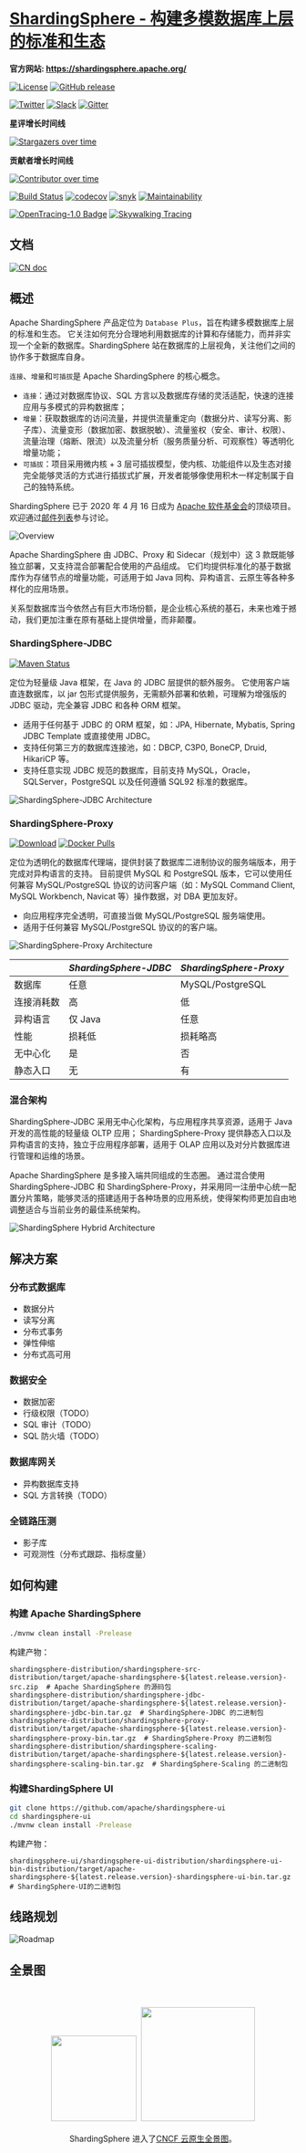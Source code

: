 # [ShardingSphere - 构建多模数据库上层的标准和生态](https://shardingsphere.apache.org/index_zh.html)

**官方网站: https://shardingsphere.apache.org/**

[![License](https://img.shields.io/badge/license-Apache%202-4EB1BA.svg)](https://www.apache.org/licenses/LICENSE-2.0.html)
[![GitHub release](https://img.shields.io/github/release/apache/shardingsphere.svg)](https://github.com/apache/shardingsphere/releases)

[![Twitter](https://img.shields.io/twitter/url/https/twitter.com/ShardingSphere.svg?style=social&label=Follow%20%40ShardingSphere)](https://twitter.com/ShardingSphere)
[![Slack](https://img.shields.io/badge/%20Slack-ShardingSphere%20Channel-blueviolet)](https://join.slack.com/t/apacheshardingsphere/shared_invite/zt-sbdde7ie-SjDqo9~I4rYcR18bq0SYTg)
[![Gitter](https://badges.gitter.im/shardingsphere/shardingsphere.svg)](https://gitter.im/shardingsphere/Lobby)

**星评增长时间线**

[![Stargazers over time](https://starchart.cc/apache/shardingsphere.svg)](https://starchart.cc/apache/shardingsphere)

**贡献者增长时间线**

[![Contributor over time](https://contributor-graph-api.apiseven.com/contributors-svg?chart=contributorOverTime&repo=apache/shardingsphere)](https://www.apiseven.com/en/contributor-graph?chart=contributorOverTime&repo=apache/shardingsphere)

[![Build Status](https://api.travis-ci.org/apache/shardingsphere.svg?branch=master&status=created)](https://travis-ci.org/apache/shardingsphere)
[![codecov](https://codecov.io/gh/apache/shardingsphere/branch/master/graph/badge.svg)](https://codecov.io/gh/apache/shardingsphere)
[![snyk](https://snyk.io/test/github/apache/shardingsphere/badge.svg?targetFile=pom.xml)](https://snyk.io/test/github/apache/shardingsphere?targetFile=pom.xml)
[![Maintainability](https://cloud.quality-gate.com/dashboard/api/badge?projectName=apache_shardingsphere&branchName=master)](https://cloud.quality-gate.com/dashboard/branches/30#overview)

[![OpenTracing-1.0 Badge](https://img.shields.io/badge/OpenTracing--1.0-enabled-blue.svg)](http://opentracing.io)
[![Skywalking Tracing](https://img.shields.io/badge/Skywalking%20Tracing-enable-brightgreen.svg)](https://github.com/apache/skywalking)

## 文档

[![CN doc](https://img.shields.io/badge/文档-中文版-blue.svg)](https://shardingsphere.apache.org/document/current/cn/overview/)

## 概述

Apache ShardingSphere 产品定位为 `Database Plus`，旨在构建多模数据库上层的标准和生态。
它关注如何充分合理地利用数据库的计算和存储能力，而并非实现一个全新的数据库。ShardingSphere 站在数据库的上层视角，关注他们之间的协作多于数据库自身。

`连接`、`增量`和`可插拔`是 Apache ShardingSphere 的核心概念。

- `连接`：通过对数据库协议、SQL 方言以及数据库存储的灵活适配，快速的连接应用与多模式的异构数据库；
- `增量`：获取数据库的访问流量，并提供流量重定向（数据分片、读写分离、影子库）、流量变形（数据加密、数据脱敏）、流量鉴权（安全、审计、权限）、流量治理（熔断、限流）以及流量分析（服务质量分析、可观察性）等透明化增量功能；
- `可插拔`：项目采用微内核 + 3 层可插拔模型，使内核、功能组件以及生态对接完全能够灵活的方式进行插拔式扩展，开发者能够像使用积木一样定制属于自己的独特系统。

ShardingSphere 已于 2020 年 4 月 16 日成为 [Apache 软件基金会](https://apache.org/index.html#projects-list)的顶级项目。
欢迎通过[邮件列表](mailto:dev@shardingsphere.apache.org)参与讨论。

![Overview](https://shardingsphere.apache.org/document/current/img/overview.cn.png)

Apache ShardingSphere 由 JDBC、Proxy 和 Sidecar（规划中）这 3 款既能够独立部署，又支持混合部署配合使用的产品组成。
它们均提供标准化的基于数据库作为存储节点的增量功能，可适用于如 Java 同构、异构语言、云原生等各种多样化的应用场景。

关系型数据库当今依然占有巨大市场份额，是企业核心系统的基石，未来也难于撼动，我们更加注重在原有基础上提供增量，而非颠覆。

### ShardingSphere-JDBC

[![Maven Status](https://maven-badges.herokuapp.com/maven-central/org.apache.shardingsphere/shardingsphere-jdbc/badge.svg)](https://mvnrepository.com/artifact/org.apache.shardingsphere/shardingsphere-jdbc)

定位为轻量级 Java 框架，在 Java 的 JDBC 层提供的额外服务。
它使用客户端直连数据库，以 jar 包形式提供服务，无需额外部署和依赖，可理解为增强版的 JDBC 驱动，完全兼容 JDBC 和各种 ORM 框架。

* 适用于任何基于 JDBC 的 ORM 框架，如：JPA, Hibernate, Mybatis, Spring JDBC Template 或直接使用 JDBC。
* 支持任何第三方的数据库连接池，如：DBCP, C3P0, BoneCP, Druid, HikariCP 等。
* 支持任意实现 JDBC 规范的数据库，目前支持 MySQL，Oracle，SQLServer，PostgreSQL 以及任何遵循 SQL92 标准的数据库。

![ShardingSphere-JDBC Architecture](https://shardingsphere.apache.org/document/current/img/shardingsphere-jdbc_v3.png)

### ShardingSphere-Proxy

[![Download](https://img.shields.io/badge/release-download-orange.svg)](https://apache.org/dyn/closer.cgi?path=shardingsphere/5.0.0-beta/apache-shardingsphere-5.0.0-beta-shardingsphere-proxy-bin.tar.gz)
[![Docker Pulls](https://img.shields.io/docker/pulls/apache/sharding-proxy.svg)](https://store.docker.com/community/images/apache/sharding-proxy)

定位为透明化的数据库代理端，提供封装了数据库二进制协议的服务端版本，用于完成对异构语言的支持。
目前提供 MySQL 和 PostgreSQL 版本，它可以使用任何兼容 MySQL/PostgreSQL 协议的访问客户端（如：MySQL Command Client, MySQL Workbench, Navicat 等）操作数据，对 DBA 更加友好。

* 向应用程序完全透明，可直接当做 MySQL/PostgreSQL 服务端使用。
* 适用于任何兼容 MySQL/PostgreSQL 协议的的客户端。

![ShardingSphere-Proxy Architecture](https://shardingsphere.apache.org/document/current/img/shardingsphere-proxy_v2.png)

|           | *ShardingSphere-JDBC* | *ShardingSphere-Proxy* |
| --------- | --------------------- | ---------------------- |
| 数据库     | 任意                   | MySQL/PostgreSQL       |
| 连接消耗数  | 高                    | 低                     |
| 异构语言    | 仅 Java               | 任意                   |
| 性能       | 损耗低                 | 损耗略高                |
| 无中心化    | 是                    | 否                     |
| 静态入口    | 无                    | 有                     |

### 混合架构

ShardingSphere-JDBC 采用无中心化架构，与应用程序共享资源，适用于 Java 开发的高性能的轻量级 OLTP 应用；
ShardingSphere-Proxy 提供静态入口以及异构语言的支持，独立于应用程序部署，适用于 OLAP 应用以及对分片数据库进行管理和运维的场景。

Apache ShardingSphere 是多接入端共同组成的生态圈。
通过混合使用 ShardingSphere-JDBC 和 ShardingSphere-Proxy，并采用同一注册中心统一配置分片策略，能够灵活的搭建适用于各种场景的应用系统，使得架构师更加自由地调整适合与当前业务的最佳系统架构。

![ShardingSphere Hybrid Architecture](https://shardingsphere.apache.org/document/current/img/shardingsphere-hybrid-architecture_v2.png)

## 解决方案

### 分布式数据库

* 数据分片
* 读写分离
* 分布式事务
* 弹性伸缩
* 分布式高可用

### 数据安全

* 数据加密
* 行级权限（TODO）
* SQL 审计（TODO）
* SQL 防火墙（TODO）

### 数据库网关

* 异构数据库支持
* SQL 方言转换（TODO）

### 全链路压测

* 影子库
* 可观测性（分布式跟踪、指标度量）

## 如何构建

### 构建 Apache ShardingSphere

```bash
./mvnw clean install -Prelease
```

构建产物：

```
shardingsphere-distribution/shardingsphere-src-distribution/target/apache-shardingsphere-${latest.release.version}-src.zip  # Apache ShardingSphere 的源码包
shardingsphere-distribution/shardingsphere-jdbc-distribution/target/apache-shardingsphere-${latest.release.version}-shardingsphere-jdbc-bin.tar.gz  # ShardingSphere-JDBC 的二进制包
shardingsphere-distribution/shardingsphere-proxy-distribution/target/apache-shardingsphere-${latest.release.version}-shardingsphere-proxy-bin.tar.gz  # ShardingSphere-Proxy 的二进制包
shardingsphere-distribution/shardingsphere-scaling-distribution/target/apache-shardingsphere-${latest.release.version}-shardingsphere-scaling-bin.tar.gz  # ShardingSphere-Scaling 的二进制包
```

### 构建ShardingSphere UI

```bash
git clone https://github.com/apache/shardingsphere-ui
cd shardingsphere-ui
./mvnw clean install -Prelease
```

构建产物：

```
shardingsphere-ui/shardingsphere-ui-distribution/shardingsphere-ui-bin-distribution/target/apache-shardingsphere-${latest.release.version}-shardingsphere-ui-bin.tar.gz  # ShardingSphere-UI的二进制包
```

## 线路规划

![Roadmap](https://shardingsphere.apache.org/document/current/img/roadmap.png)

## 全景图

<p align="center">
<br/><br/>
<img src="https://landscape.cncf.io/images/left-logo.svg" width="150"/>&nbsp;&nbsp;<img src="https://landscape.cncf.io/images/right-logo.svg" width="200"/>
<br/><br/>
ShardingSphere 进入了<a href="https://landscape.cncf.io/landscape=observability-and-analysis&license=apache-license-2-0">CNCF 云原生全景图</a>。
</p>
